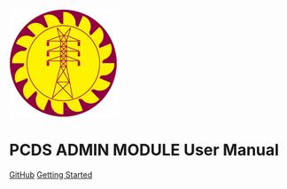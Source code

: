 <img src="./img/Ceylon-Electricity-Board.png"/>

# PCDS ADMIN MODULE User Manual


[GitHub](https://github.com/michaelcurrin/docsify-template/)
[Getting Started](#docsify-template)
